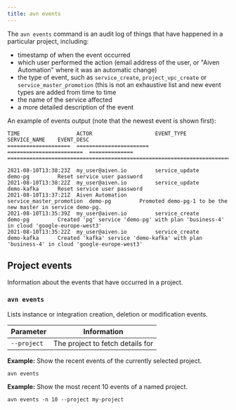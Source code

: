 ```yaml
---
title: avn events
---
```


The `avn events` command is an audit log of things that have happened in
a particular project, including:

-   timestamp of when the event occurred
-   which user performed the action (email address of the user, or
    \"Aiven Automation\" where it was an automatic change)
-   the type of event, such as `service_create`, `project_vpc_create` or
    `service_master_promotion` (this is not an exhaustive list and new
    event types are added from time to time
-   the name of the service affected
-   a more detailed description of the event

An example of events output (note that the newest event is shown first):

``` text
TIME                  ACTOR                    EVENT_TYPE                SERVICE_NAME    EVENT_DESC
====================  =======================  ========================  ==============  ==============================================================================================

2021-08-10T13:38:23Z  my_user@aiven.io         service_update            demo-pg         Reset service user password
2021-08-10T13:38:22Z  my_user@aiven.io         service_update            demo-kafka      Reset service user password
2021-08-10T13:37:21Z  Aiven Automation         service_master_promotion  demo-pg         Promoted demo-pg-1 to be the new master in service demo-pg.
2021-08-10T13:35:39Z  my_user@aiven.io         service_create            demo-pg         Created 'pg' service 'demo-pg' with plan 'business-4' in cloud 'google-europe-west3'
2021-08-10T13:35:22Z  my_user@aiven.io         service_create            demo-kafka      Created 'kafka' service 'demo-kafka' with plan 'business-4' in cloud 'google-europe-west3'
```

## Project events

Information about the events that have occurred in a project.

### `avn events`

Lists instance or integration creation, deletion or modification events.

| Parameter   | Information                      |
| ----------- | -------------------------------- |
| `--project` | The project to fetch details for |

**Example:** Show the recent events of the currently selected project.

```
avn events
```

**Example:** Show the most recent 10 events of a named project.

```
avn events -n 10 --project my-project
```
